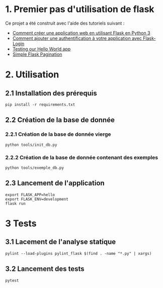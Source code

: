 # 1. Premier pas d'utilisation de flask

Ce projet a été construit avec l'aide des tutoriels suivant : 
- [Comment créer une application web en utilisant Flask en Python 3](https://www.digitalocean.com/community/tutorials/how-to-make-a-web-application-using-flask-in-python-3-fr)
- [Comment ajouter une authentification à votre application avec Flask-Login](https://www.digitalocean.com/community/tutorials/how-to-add-authentication-to-your-app-with-flask-login-fr)
- [Testing our Hello World app](https://riptutorial.com/flask/example/4122/testing-our-hello-world-app)
- [Simple Flask Pagination](https://betterprogramming.pub/simple-flask-pagination-example-4190b12c2e2e)

# 2. Utilisation

## 2.1 Installation des prérequis
    pip install -r requirements.txt

## 2.2 Création de la base de donnée

### 2.2.1 Création de la base de donnée vierge

    python tools/init_db.py

### 2.2.2 Création de la base de donnée contenant des exemples

    python tools/exemple_db.py

## 2.3 Lancement de l'application

    export FLASK_APP=hello
    export FLASK_ENV=development
    flask run

# 3 Tests

## 3.1 Lacement de l'analyse statique

    pylint --load-plugins pylint_flask $(find . -name "*.py" | xargs)

## 3.2 Lancement des tests
    pytest
